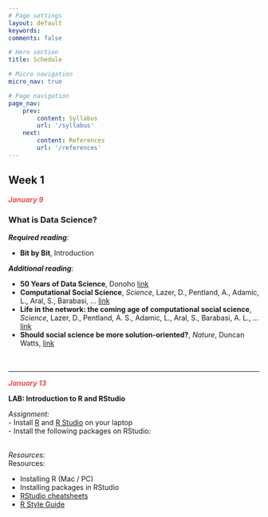 ```yaml
---
# Page settings
layout: default
keywords:
comments: false

# Hero section
title: Schedule

# Micro navigation
micro_nav: true

# Page navigation
page_nav:
    prev:
        content: Syllabus
        url: '/syllabus'
    next:
        content: References
        url: '/references'
---
```


## Week 1
<strong><i><font color="#E84E4E">January 9</font></i></strong>
### What is Data Science?

***Required reading***:
- **Bit by Bit**, Introduction

***Additional reading***:
- **50 Years of Data Science**, Donoho [link](https://courses.csail.mit.edu/18.337/2015/docs/50YearsDataScience.pdf)
- **Computational Social Science**, *Science*, Lazer, D., Pentland, A., Adamic, L., Aral, S., Barabasi, ... [link](https://science.sciencemag.org/content/323/5915/721)
- **Life in the network: the coming age of computational social science**, *Science*, Lazer, D., Pentland, A. S., Adamic, L., Aral, S., Barabasi, A. L., … [link](https://www.ncbi.nlm.nih.gov/pmc/articles/PMC2745217/)
- **Should social science be more solution-oriented?**, *Nature*, Duncan Watts, [link](https://www.nature.com/articles/s41562-016-0015)
<br/><br/><br/>

<hr>
<strong><i><font color="#E84E4E">January 13</font></i></strong>





<div class="callout callout--info">
<p><strong>LAB: Introduction to R and RStudio </strong></p>
<i>Assignment:</i> <br/>
- Install <a href = "cloud.r-project.org">R</a> and <a href = "https://www.rstudio.com/">R Studio</a> on your laptop <br/>
- Install the following packages on RStudio: <br/>
<br/>

<i>Resources:</i><br/>
Resources:
- Installing R (Mac / PC)
- Installing packages in RStudio
- <a href = "https://rstudio.com/resources/cheatsheets/">RStudio cheatsheets</a>
- <a href = "https://style.tidyverse.org/">R Style Guide</a> 
</div>
